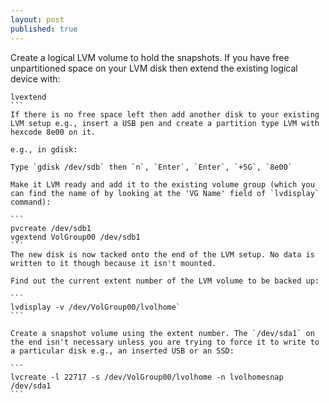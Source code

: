 ```yaml
---
layout: post
published: true
---
```


Create a logical LVM volume to hold the snapshots. If you have free unpartitioned space on your LVM disk then extend the existing logical device with:

````
lvextend
```
If there is no free space left then add another disk to your existing LVM setup e.g., insert a USB pen and create a partition type LVM with hexcode 8e00 on it.

e.g., in gdisk:

Type `gdisk /dev/sdb` then `n`, `Enter`, `Enter`, `+5G`, `8e00`

Make it LVM ready and add it to the existing volume group (which you can find the name of by looking at the 'VG Name' field of `lvdisplay` command):

```
pvcreate /dev/sdb1
vgextend VolGroup00 /dev/sdb1
```
The new disk is now tacked onto the end of the LVM setup. No data is written to it though because it isn't mounted. 

Find out the current extent number of the LVM volume to be backed up:

```
lvdisplay -v /dev/VolGroup00/lvolhome`
```

Create a snapshot volume using the extent number. The `/dev/sda1` on the end isn't necessary unless you are trying to force it to write to a particular disk e.g., an inserted USB or an SSD:

```
lvcreate -l 22717 -s /dev/VolGroup00/lvolhome -n lvolhomesnap /dev/sda1
```

